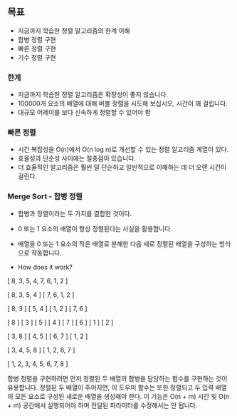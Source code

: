 ## 목표

- 지금까지 학습한 정렬 알고리즘의 한계 이해
- 합병 정렬 구현
- 빠른 정렬 구현
- 기수 정렬 구현

### 한계

- 지금까지 학습한 정렬 알고리즘은 확장성이 좋지 않습니다.
- 100000개 요소의 배열에 대해 버블 정렬을 시도해 보십시오, 시간이 꽤 걸립니다.
- 대규모 어레이를 보다 신속하게 정렬할 수 있어야 함

### 빠른 정렬

- 시간 복잡성을 O(n)에서 O(n log n)로 개선할 수 있는 정렬 알고리즘 계열이 있다.
- 효율성과 단순성 사이에는 절충점이 있습니다.
- 더 효율적인 알고리즘은 훨씬 덜 단순하고 일반적으로 이해하는 데 더 오랜 시간이 걸린다.

### Merge Sort - 합병 정렬

- 합병과 정렬이라는 두 가지를 결합한 것이다.
- 0 또는 1 요소의 배열이 항상 정렬된다는 사실을 활용합니다.
- 배열을 0 또는 1 요소의 작은 배열로 분해한 다음 새로 정렬된 배열을 구성하는 방식으로 작동합니다.

- How does it work?

[ 8, 3, 5, 4, 7, 6, 1, 2 ]

[ 8, 3, 5, 4 ] [ 7, 6, 1, 2 ]

[ 8, 3 ] [ 5, 4 ] [ 1, 2 ] [ 7, 6 ]

[ 8 ] [ 3 ] [ 5 ] [ 4 ] [ 7 ] [ 6 ] [ 1 ] [ 2 ]

[ 3, 8 ] [ 4, 5 ] [ 6, 7 ] [ 1, 2 ]

[ 3, 4, 5, 8 ] [ 1, 2, 6, 7 ]

[ 1, 2, 3, 4, 5, 6, 7, 8 ]

합병 정렬을 구현하려면 먼저 정렬된 두 배열의 합병을 담당하는 함수를 구현하는 것이 유용합니다.
정렬된 두 배열이 주어지면, 이 도우미 함수는 또한 정렬되고 두 입력 배열의 모든 요소로 구성된 새로운 배열을 생성해야 한다.
이 기능은 O(n + m) 시간 및 O(n + m) 공간에서 실행되어야 하며 전달된 파라미터를 수정해서는 안 됩니다.
